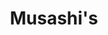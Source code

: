---
layout: place
title: "Musashi's"
permalink: /washington/kent/musashi-s.html
stateAbbr: WA
stateName: Washington
cityName: Kent
place_id: ChIJnyNHrtdbkFQRclTQoGXuO28
photos:
  - name: >-
      places/ChIJnyNHrtdbkFQRclTQoGXuO28/photos/AeeoHcIFeVGihi6B5w4eQFITM9Q1pA3nFNgPwFQ79gt3Y940nBg1R6loia3Tw7yEWDDQojYbh0Agxgnr37mnIKYTyQTlDHc0W4yQAsXYfQtbIi8UJuDUte8HhpZwWcoVRnLzxzYUmW3JE8Xbz6JLliU-JihbHniaRPL8kvLQv_6wyLX7IbTnmaMKnu7UfakBb3TSYOgKsHs23oHxhw8tGZikYSW1yNK8dHOcLQaSBDyt6LscmCIRHdfN7j8M0EHJHoJ17l9ajkC22wuxU2kbtBRbeWUDJa94l6rADvzmCZui6fpSBtWjN8iL3GRgXGbLl3rPIKItKvnn05BZv7Iu1h6_9Odj0GlcjpPeulLjDdTWDUqC59QBV8RXKFDptKgmgRTiPOV7nHBHQLinX6-n0sDPL_fAppHQTpDOFk0dyIvsIY01SA
    widthPx: 3456
    heightPx: 3456
    authorAttributions:
      - displayName: Diony Eligio
        uri: https://maps.google.com/maps/contrib/109942558485020760000
        photoUri: >-
          https://lh3.googleusercontent.com/a-/ALV-UjUzqXRuyR-WYhrkQs45GimTOjw5LhfqIYwluJdxrzgya3giUFjd=s100-p-k-no-mo
    flagContentUri: >-
      https://www.google.com/local/imagery/report/?cb_client=maps_api_places.places_api&image_key=!1e10!2sCIHM0ogKEICAgIDqstzARg&hl=en-US
    googleMapsUri: >-
      https://www.google.com/maps/place//data=!3m4!1e2!3m2!1sCIHM0ogKEICAgIDqstzARg!2e10!4m2!3m1!1s0x54905bd7ae47239f:0x6f3bee65a0d05472
  - name: >-
      places/ChIJnyNHrtdbkFQRclTQoGXuO28/photos/AeeoHcKsUocn6A7bRZQ-efWDR9dyqAbp6565EHOzujkQ2RzZAa3cm75datgdcKD-GunVFtb0R2y2W6Q14gq4SwDtzT2LIhcD6qyM1YiXAIKj90dIXbss7--Y9v7nkdi3Ih56l0aWUyJHazBcB6eQJfrJinMeGgIS2BX-PkF1SFjPAl9Yx9zlIedKmQLSWstG8PFqpIUPhFMuaW1JUKzTLGH3IAn3Tbj2AlDDLi8RYUxgTYj8KBIqn5TkRSqLm3jpL1IkRd1PcRhviZ03oUQlqturQi5I4dBGzxVZV7FFhcRVPngXM9xRSJinSIexks-yTsQVbzE1DKjx2Av-hbAWd5JrmLfpEM19lMYg8JfYDb07pxgT5YKCcoQoqkPWyGvnDON1KjNfTrMSi0sq_EzKjB32VoX2p2BGC08z4sqd6JzhoxPl2dKL
    widthPx: 2863
    heightPx: 2379
    authorAttributions:
      - displayName: Anupong Chantanee
        uri: https://maps.google.com/maps/contrib/100117244977759321502
        photoUri: >-
          https://lh3.googleusercontent.com/a/ACg8ocLy380jlvycWLjn-5dH2q0_58sqKn9BJpVo7ulSUuz2WET_aw=s100-p-k-no-mo
    flagContentUri: >-
      https://www.google.com/local/imagery/report/?cb_client=maps_api_places.places_api&image_key=!1e10!2sCIHM0ogKEICAgIDW9oiC1gE&hl=en-US
    googleMapsUri: >-
      https://www.google.com/maps/place//data=!3m4!1e2!3m2!1sCIHM0ogKEICAgIDW9oiC1gE!2e10!4m2!3m1!1s0x54905bd7ae47239f:0x6f3bee65a0d05472
  - name: >-
      places/ChIJnyNHrtdbkFQRclTQoGXuO28/photos/AeeoHcIIPImKs_zfmFwUjfWAFGffupJLODHC0S36WRN5CFY19Enc3YdCpJxUAgpCk0otNvRyWIt3f6iYFYETvyXVHSUDqkEKFRhi1HWyYVkzHGytzlb1WITgc3p9MoSXNvbGMQ_7sKDwEIzZf0OPgXQUaXzQ6SiwpUDikxIaYpQ0S0PZli4LQE3kOmaT9QVNuNlOUFcSafnJmMZ2tbc5ziniZjd3Y3N_bYcTYT-fGvz3dUhczz5jKqdTlo1wRRXwY7fjgJ-Ig8vNP4e9cxYdHBPLhZiP94mYCA6LH2OOZ_hb6g1otIfXi4iQzP8VTyl4TY14ccUO5rbuPH-dPW5iGyXp4XjmvBP97Eygaegd7mbM7P_spI9tyW6RPruILNyS1klTD-X_HDQKeMScPNnoP0pMmg7rhCtBqgmKTIkwDtb2Mw3Jiw
    widthPx: 1125
    heightPx: 1411
    authorAttributions:
      - displayName: Anita M
        uri: https://maps.google.com/maps/contrib/106773577802227193947
        photoUri: >-
          https://lh3.googleusercontent.com/a-/ALV-UjVEnbmhunNtvzWuP0ownA7ly7P0zxuNhACXJS30_MMK-J0ZMDK3=s100-p-k-no-mo
    flagContentUri: >-
      https://www.google.com/local/imagery/report/?cb_client=maps_api_places.places_api&image_key=!1e10!2sCIHM0ogKEICAgMCInN7jXg&hl=en-US
    googleMapsUri: >-
      https://www.google.com/maps/place//data=!3m4!1e2!3m2!1sCIHM0ogKEICAgMCInN7jXg!2e10!4m2!3m1!1s0x54905bd7ae47239f:0x6f3bee65a0d05472
  - name: >-
      places/ChIJnyNHrtdbkFQRclTQoGXuO28/photos/AeeoHcK-XxK5iW8V3OPmF9etdcqaOHS-k6Tso7flhvlrvBNPnUA1rz6SOi5PKokJvIoz8908VTMuCosyFfDJjSWT6CZgspz9gKJ8vS2BwD_34zOugDi5YPA8t6okWodS0D_Gmv6GmhnUyd7EU4FbS6Bf4NQvwCVR-7DjPZEThq6JJbk8ckwj4We74VYbVBY2SazHwA3OusbiBcqYmgDsjPHCFdrHZGI9q8141ZoyrDsFeDafpwa3keh6HjAyj4CyRdJBKrwRnnj9LDgdGuOMYcFiV4IHKMeyuwkdwZQAh-t6PB5AtTj4uePFWf3MdGbSt8grraJEs1_85x8EFULs8uiVTMQs85SCym68Azc9LComxGqCB_6cokp1m3aUH41CX0B_CiaSiARADF8XAO_nePACW1BKOaotdKJHXaSmpxs5UJbtoPC5
    widthPx: 4000
    heightPx: 3000
    authorAttributions:
      - displayName: GN
        uri: https://maps.google.com/maps/contrib/104541457161482707780
        photoUri: >-
          https://lh3.googleusercontent.com/a/ACg8ocLACzZaI_C_vR2uxJyRH83CHlvAYV3Kst1YOPjo0oj2eXhWvBmc=s100-p-k-no-mo
    flagContentUri: >-
      https://www.google.com/local/imagery/report/?cb_client=maps_api_places.places_api&image_key=!1e10!2sCIHM0ogKEICAgICH3ZOD9QE&hl=en-US
    googleMapsUri: >-
      https://www.google.com/maps/place//data=!3m4!1e2!3m2!1sCIHM0ogKEICAgICH3ZOD9QE!2e10!4m2!3m1!1s0x54905bd7ae47239f:0x6f3bee65a0d05472
  - name: >-
      places/ChIJnyNHrtdbkFQRclTQoGXuO28/photos/AeeoHcKyzixPN63Vza9g46tk1WNav6kjqeUhGIFiJG0FWNc_HF9XX-VNBsahZgf-NeSLHamX48q7RLidFzswXxAf3jCDObmlk70b3tg_1EXM7iGp8X1eDaQUWejsTwbjukVOItOoh5Ekahn1EeLbvc8xGDFKIOkqSmzlqzyshPVmvW9eV7SOnanR40CxvbEMFIhP-VlNFga-1XmHzcUiIKCfu65frGbKw62wWoiuYMiwVZmLM7T2fADUlKwp6iaKfqqG8IeaM0cTmiX3-1OzEiIUGvViMRieMg7ctESwpZX0TifbaywobjFK_5lUE5WuE2gwqyXpN-zn5C1fj-oVqzzEutIESGHoSq7F9kMPSWxH8rJs0XxHuh15pahxkjlC-haAuSYr7bxkKySC_6lPGqJLOgYq797EDL-6LRT9VHW-74w
    widthPx: 3000
    heightPx: 4000
    authorAttributions:
      - displayName: GN
        uri: https://maps.google.com/maps/contrib/104541457161482707780
        photoUri: >-
          https://lh3.googleusercontent.com/a/ACg8ocLACzZaI_C_vR2uxJyRH83CHlvAYV3Kst1YOPjo0oj2eXhWvBmc=s100-p-k-no-mo
    flagContentUri: >-
      https://www.google.com/local/imagery/report/?cb_client=maps_api_places.places_api&image_key=!1e10!2sCIHM0ogKEICAgICH3ZODDQ&hl=en-US
    googleMapsUri: >-
      https://www.google.com/maps/place//data=!3m4!1e2!3m2!1sCIHM0ogKEICAgICH3ZODDQ!2e10!4m2!3m1!1s0x54905bd7ae47239f:0x6f3bee65a0d05472
  - name: >-
      places/ChIJnyNHrtdbkFQRclTQoGXuO28/photos/AeeoHcLSdizdSB_SMKzr0cMMCg8lpRnWjMR074DukgSYP-zujTs6r4lIx4fSwFM0zdh655QvB_QDby5GVqAPDMkyJlLGLy4bJfBUs4gmC4uBdG_bLAslkFrZG_XDDgOm3i-5Nz4sV37b8sCg-nIfyAkb7wptvy7GKpXl8E3qq1EcvUdbbtobkITDrN0WHEgSmXXyIsjxMEEkBFEQQWF0xbVkR4Xp44fnxRt9PYayYb1aswfc6VdcFwID65iArajpm15C-JqscoDg8ZB0eD3_vpxtterxRiYz5TDQ_WMubST68xIyAl_q7kVCD1YbZcTfJO222G1UtFxWQ1JFSn2WzJKp6jXjoLiPzxhbB470c6Hc9cvTD-Al11iL3Q5prsE7p8jecoivfQv579f223MSlTyM_oXxSM9Gtul5f7vYaCXgkC9DTLj_
    widthPx: 3000
    heightPx: 4000
    authorAttributions:
      - displayName: GN
        uri: https://maps.google.com/maps/contrib/104541457161482707780
        photoUri: >-
          https://lh3.googleusercontent.com/a/ACg8ocLACzZaI_C_vR2uxJyRH83CHlvAYV3Kst1YOPjo0oj2eXhWvBmc=s100-p-k-no-mo
    flagContentUri: >-
      https://www.google.com/local/imagery/report/?cb_client=maps_api_places.places_api&image_key=!1e10!2sCIHM0ogKEICAgICH3ZODjQE&hl=en-US
    googleMapsUri: >-
      https://www.google.com/maps/place//data=!3m4!1e2!3m2!1sCIHM0ogKEICAgICH3ZODjQE!2e10!4m2!3m1!1s0x54905bd7ae47239f:0x6f3bee65a0d05472
  - name: >-
      places/ChIJnyNHrtdbkFQRclTQoGXuO28/photos/AeeoHcJ70rs_ABafsuKf6jYYIclnU3Co8VyDeWkVslAtPXg5IIXS0ytUnmUu13KSkfX9p-aiXdaIEdj0ft2ES4zKjcEJH9M62RjIivBkxP1lpfGF5RaiEe-WMuNx2OrE_5KUAZCjtcyUeE2n7P8AaR6fM479OGXmSD87N9Y64UhrJ2cq7i0aCZOwDb2qnGL9FVRLzV1YLBJ9FY3PmWTupCakhj5-Ik-dhUZRLV8d6DMbyqh1fVZVYUpDMpV4eEWU0VrHpHd14cc_zzFLRh9B0l7rmEdXpXc6DSHXbLgIsSeGrDQtdUK67MAOipxWnClro_SwgYOLZ6-c1U3Gqs68EnXnUT9yEON0PLyQRV8j2mELKtpIFeYGcCnmaZz0sMN8RfWykrxM9JXtn_27HBRyb92QFfzIfLLWCBR9UlYDIKMvCtk
    widthPx: 3024
    heightPx: 4032
    authorAttributions:
      - displayName: Tim Woodcock
        uri: https://maps.google.com/maps/contrib/111298726206955807890
        photoUri: >-
          https://lh3.googleusercontent.com/a/ACg8ocJ38vO7yj5GU-lpp71KTyXoUrIzCUuUlB3zwgfePDL4P55DnA=s100-p-k-no-mo
    flagContentUri: >-
      https://www.google.com/local/imagery/report/?cb_client=maps_api_places.places_api&image_key=!1e10!2sCIHM0ogKEICAgICz8cjKIA&hl=en-US
    googleMapsUri: >-
      https://www.google.com/maps/place//data=!3m4!1e2!3m2!1sCIHM0ogKEICAgICz8cjKIA!2e10!4m2!3m1!1s0x54905bd7ae47239f:0x6f3bee65a0d05472
  - name: >-
      places/ChIJnyNHrtdbkFQRclTQoGXuO28/photos/AeeoHcJlVPy7lXRK7CGE8hP30ALy4AAgClnmx9Wr5tmjDQ2qaqhQo4DbPcJlhz_tRUU4l1PPI_-3Ss4_UMM3Xcyztt1OEvnUEAi-CIdl_kmYKwGNB_Ht2x13Ei4mDyn7GDXQDtveFCrBzIsxTsWzdd0KnrT5iTjxDGSZEN17QCXLviZoqVctEGYTWIIrBzJUEVPHrfXB7hL4caAlj5QHtF3apfkNvGQXHGgT5zTnGDI7lv35_8S5iH2mbhf7QCMym0GnPxwGOzxWL-L_GgrwvmmNT2FQJk0N3Kqg5VovodSTkroCvdtE2TKMFJpxNQXme5p26sEhN3eG5BYqrKhxyyrrdTU9tKVwKfz4ZFRL3VSzGiy5rEhxWYOxAx2gNW869120k5fQ1YqY3buujMLSoEZP9cgwJAmid_B6yMUYmykGcyFKjvxv
    widthPx: 4080
    heightPx: 2296
    authorAttributions:
      - displayName: Gerald Patterson
        uri: https://maps.google.com/maps/contrib/111630216264351235003
        photoUri: >-
          https://lh3.googleusercontent.com/a/ACg8ocK7FODqXkALrsgDY0iK4oTd5ReT4PO4hxP570HahWliG7tXOw=s100-p-k-no-mo
    flagContentUri: >-
      https://www.google.com/local/imagery/report/?cb_client=maps_api_places.places_api&image_key=!1e10!2sCIHM0ogKEICAgICprtHBmAE&hl=en-US
    googleMapsUri: >-
      https://www.google.com/maps/place//data=!3m4!1e2!3m2!1sCIHM0ogKEICAgICprtHBmAE!2e10!4m2!3m1!1s0x54905bd7ae47239f:0x6f3bee65a0d05472
  - name: >-
      places/ChIJnyNHrtdbkFQRclTQoGXuO28/photos/AeeoHcK7yt-3r9Zz6KOuYiLDev5nyVUFnj3aonWYkIb-4SLldffx3VSt1NEIXhvpp9KqzUqO91BletinsjCi73ozoPcjn81n7KBSQxIhQeMLu0vgpG-8rSGy3xDvaZgLFYgB53_om93iISsIG_Xry8SL9DIUX383Ape9YORmGcQu1_vvjaGmpOQ_eC0IxFS-U2FQ3oTU0pB9pnF_8RgC6MFlRoah2O9wAXFRCzmU02HYbIc_CVM-x0Q-B9n-WmvYl9DVWqXunGSApGParICDlNr6vBINY-wJl4C6Tn2UoMCX82QGLsXIJPj5nViu46ZelyscYJuXiEE89aZk4iEhxlHigedw44vnSR-I96_g1TwTvlZdLGZDOXQAFtJv5FrcoryZmMX7BoHSHrD6EXeYNNuTfM_caiieEKAjQ6hfDOoPlyzaRh0
    widthPx: 4000
    heightPx: 3000
    authorAttributions:
      - displayName: Yer Chang
        uri: https://maps.google.com/maps/contrib/115199164526147374173
        photoUri: >-
          https://lh3.googleusercontent.com/a-/ALV-UjVkgEMqa25-2BeJkdIoyeip7XcIjWNny6TxwfueO30E3CPM9ovkEA=s100-p-k-no-mo
    flagContentUri: >-
      https://www.google.com/local/imagery/report/?cb_client=maps_api_places.places_api&image_key=!1e10!2sCIHM0ogKEICAgIDGleewxQE&hl=en-US
    googleMapsUri: >-
      https://www.google.com/maps/place//data=!3m4!1e2!3m2!1sCIHM0ogKEICAgIDGleewxQE!2e10!4m2!3m1!1s0x54905bd7ae47239f:0x6f3bee65a0d05472
  - name: >-
      places/ChIJnyNHrtdbkFQRclTQoGXuO28/photos/AeeoHcJVrasYu3OnqI9Wp3GFPW-PkMqWE4COxPny4wnOv_g1GyohxY568iYBHCjP7ECJ7kdJlgwwD9TY84WZ1pvyvBCSiNYhSPXRQxiIUdGtZ23BbUpfMt1ifQbITTOBXVDw-t-YBkqwACFFkD1xiMIPiJK6Swxi8dwjAccJ6S8VIwADhU8gxNv3XZl2INiasW4YFDxjpMqJ5Bg26t5JSqpuE41dkTn8wDnsE-cmy7MdXr_Jt1ZMt3XzCJ16-sDfWUIg7-JpnmYUqKDa-YMZXLmKhK8KNCKc53wwX-XyOX63UoB-FlPhWsgQo2TqUMvj09kh_tfhTdMwmg0yoVNrEf1F5aDV9FB8z26PBpHgcIb1CNegHrW8EmhIgwnsj0kXSf2vJGlM97ylFOXk58C6nCUnelGtBrwqmAo69Qo25Hd0jyr3_fco
    widthPx: 4800
    heightPx: 3600
    authorAttributions:
      - displayName: No Name
        uri: https://maps.google.com/maps/contrib/117818513525362199651
        photoUri: >-
          https://lh3.googleusercontent.com/a/ACg8ocLK8U36pBkhiRMa0PGThzDsavd59ZMfxXIdyVho2gHUPxicpQ=s100-p-k-no-mo
    flagContentUri: >-
      https://www.google.com/local/imagery/report/?cb_client=maps_api_places.places_api&image_key=!1e10!2sCIHM0ogKEICAgIDJv7n-1wE&hl=en-US
    googleMapsUri: >-
      https://www.google.com/maps/place//data=!3m4!1e2!3m2!1sCIHM0ogKEICAgIDJv7n-1wE!2e10!4m2!3m1!1s0x54905bd7ae47239f:0x6f3bee65a0d05472
address: 2200 W Meeker St Ste Y104, Kent, WA 98032, USA
street: 2200 W Meeker St Ste Y104
city: Kent
state: WA
zip: '98032'
country: USA
neighborhood: null
latitude: '47.378933'
longitude: '-122.265624'
accessibility_options:
  wheelchairAccessibleParking: true
  wheelchairAccessibleEntrance: true
  wheelchairAccessibleRestroom: true
  wheelchairAccessibleSeating: true
business_status: OPERATIONAL
name: Musashi's
google_maps_links:
  directionsUri: >-
    https://www.google.com/maps/dir//''/data=!4m7!4m6!1m1!4e2!1m2!1m1!1s0x54905bd7ae47239f:0x6f3bee65a0d05472!3e0
  placeUri: https://maps.google.com/?cid=8015262082093044850
  writeAReviewUri: >-
    https://www.google.com/maps/place//data=!4m3!3m2!1s0x54905bd7ae47239f:0x6f3bee65a0d05472!12e1
  reviewsUri: >-
    https://www.google.com/maps/place//data=!4m4!3m3!1s0x54905bd7ae47239f:0x6f3bee65a0d05472!9m1!1b1
  photosUri: >-
    https://www.google.com/maps/place//data=!4m3!3m2!1s0x54905bd7ae47239f:0x6f3bee65a0d05472!10e5
primary_type: Japanese Restaurant
opening_hours:
  regular: null
  current: null
secondary_opening_hours:
  regular:
    weekdayDescriptions: null
    type: null
  current:
    weekdayDescriptions: null
    type: null
phone: null
price_level: null
price_range: null
rating: null
rating_count: 0
website: null
description: null
reviews: null
parking_options: null
payment_options: null
allow_dogs: null
curbside_pickup: null
delivery: null
dine_in: null
good_for_children: null
good_for_groups: null
good_for_sports: null
live_music: null
menu_for_children: null
outdoor_seating: null
reservable: null
restroom: null
serves_beer: null
serves_breakfast: null
serves_brunch: null
serves_cocktails: null
serves_coffee: null
serves_dinner: null
serves_dessert: null
serves_lunch: null
serves_vegetarian_food: null
serves_wine: null
takeout: null
slug: Musashi-s

---